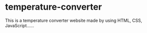 # temperature-converter
This is a temperature converter website made by using HTML, CSS, JavaScript......
